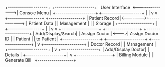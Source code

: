 +--------------------+                +--------------------+
|   User Interface   |<-------------->|    Console Menu    |
+--------------------+                +--------------------+
          |                                        |
          v                                        v
  +-----------------+                        +-----------------+
  |  Patient Record |<------->+------------> |   Patient Data  |
  |    Management   |         |              |     Storage     |
  +-----------------+         |              +-----------------+
          |                    |
          v                    v
+-------------------+  +-----------------+     +-------------------+
| Add/Display/Search|  |   Assign Doctor |<--->|  Assign Doctor ID |
| Patient           |  |   to Patient    |     +-------------------+
+-------------------+  +-----------------+ 
          |
          v
+--------------------+
|   Doctor Record    |
|    Management      |
+--------------------+
          |
          v
+-------------------+
| Add/Display Doctor|
|   Details         |
+-------------------+
          |
          v
+------------------+
|  Billing Module  |
|  Generate Bill   |
+------------------+

